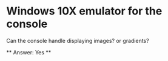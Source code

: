 # Windows 10X emulator for the console

Can the console handle displaying images? or gradients?

** Answer: Yes **